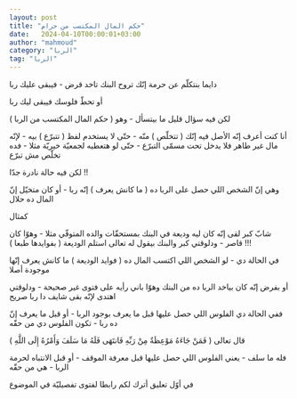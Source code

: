 ```yaml
---
layout: post
title: "حكم المال المكتسب من حرام"
date:   2024-04-10T00:00:01+03:00
author: "mahmoud"
category: "الربا"
tag: "الربا"
---
```



دايما بنتكلّم عن حرمة إنّك تروح البنك تاخد قرض - فيبقى
عليك ربا

أو تحطّ فلوسك فيبقى ليك ربا

لكن فيه سؤال قليل ما بيتسأل - وهو ( حكم المال المكتسب من
الربا )




أنا كنت أعرف إنّه الأصل فيه إنّك ( تتخلّص ) منّه - حتّى لا
يستخدم لفظ ( تتبرّع ) بيه - لإنّه مال غير طاهر فلا يدخل تحت مسمّى التبرّع -
حتّى لو هتعطيه لجمعيّة خيريّة مثلا - فده تخلّص مش تبرّع




لكن فيه حالة نادرة جدّا !!

وهي إنّ الشخص اللي حصل على الربا ده ( ما كانش يعرف ) إنّه
ربا - أو كان متخيّل إنّ المال ده حلال




كمثال

شابّ كبر لقى إنّه كان ليه وديعة في البنك بمستحقّات والده
المتوفّي مثلا - وهوّا كان قاصر - ودلوقتي كبر والبنك بيقول له تعالى استلم
الوديعة ( بفوايدها طبعا ) !!!

في الحالة دي - لو الشخص اللي اكتسب المال ده ( فوايد
الوديعة ) ما كانش يعرف إنّها موجودة أصلا

أو بفرض إنّه كان بياخد الربا ده من البنك وهوّا باني رأيه
على فتوى غير صحيحة - ودلوقتي اهتدى لإنّه بقى شايف دا ربا صريح




ففي الحالة دي الفلوس اللي حصل عليها قبل ما يعرف بوجود
الربا - أو قبل ما يعرف إنّ ده ربا - تكون الفلوس دي من حقّه




قال تعالى ( فَمَنْ جَاءَهُ مَوْعِظَةٌ مِنْ رَبِّهِ فَانتَهَى فَلَهُ مَا سَلَفَ
وَأَمْرُهُ إِلَى اللَّهِ )

فله ما سلف - يعني الفلوس اللي حصل عليها قبل معرفة
الموقف - أو قبل الانتباه لحرمة الربا - هي من حقّه




في أوّل تعليق أترك لكم رابطا لفتوى تفصيليّة في
الموضوع
